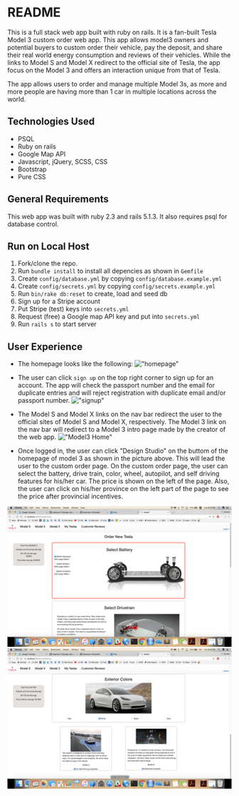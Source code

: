 # README

This is a full stack web app built with ruby on rails. It is a fan-built Tesla Model 3 custom order web app. This app allows model3 owners and potential buyers to custom order their vehicle, pay the deposit, and share their real world energy consumption and reviews of their vehicles. While the links to Model S and Model X redirect to the official site of Tesla, the app focus on the Model 3 and offers an interaction unique from that of Tesla.

The app allows users to order and manage multiple Model 3s, as more and more people are having more than 1 car in multiple locations across the world.

## Technologies Used

* PSQL
* Ruby on rails
* Google Map API
* Javascript, jQuery, SCSS, CSS
* Bootstrap
* Pure CSS

## General Requirements

This web app was built with ruby 2.3 and rails 5.1.3. It also requires psql for database control.

## Run on Local Host

1. Fork/clone the repo.
2. Run `bundle install` to install all depencies as shown in `Gemfile`
3. Create `config/database.yml` by copying `config/database.example.yml`
4. Create `config/secrets.yml` by copying `config/secrets.example.yml`
5. Run `bin/rake db:reset` to create, load and seed db
6. Sign up for a Stripe account
7. Put Stripe (test) keys into `secrets.yml`
8. Request (free) a Google map API key and put into `secrets.yml`
9. Run `rails s` to start server

## User Experience

* The homepage looks like the following:
!["homepage"](https://github.com/liujohnson118/model3/blob/master/docs/home.png)

* The user can click `sign up` on the top right corner to sign up for an account. The app will check the passport number and the email for duplicate entries and will reject registration with duplicate email and/or passport number.
!["signup"](https://github.com/liujohnson118/model3/blob/master/docs/signup.png)

* The Model S and Model X links on the nav bar redirect the user to the official sites of Model S and Model X, respectively. The Model 3 link on the nav bar will redirect to a Model 3 intro page made by the creator of the web app.
!["Model3 Home"](https://github.com/liujohnson118/model3/blob/master/docs/model3_home.png)

* Once logged in, the user can click "Design Studio" on the buttom of the homepage of model 3 as shown in the picture above. This will lead the user to the custom order page. On the custom order page, the user can select the battery, drive train, color, wheel, autopilot, and self driving features for his/her car. The price is shown on the left of the page. Also, the user can click on his/her province on the left part of the page to see the price after provincial incentives.

!["Custom Order"](https://github.com/liujohnson118/model3/blob/master/docs/top.png)
!["Custom Order"](https://github.com/liujohnson118/model3/blob/master/docs/buttom.png)
